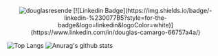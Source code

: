 
<p align="center">
<img src="https://komarev.com/ghpvc/?username=douglasresende" alt="douglasresende" />
[![Linkedin Badge](https://img.shields.io/badge/-linkedin-%230077B5?style=for-the-badge&logo=linkedin&logoColor=white)](https://www.linkedin.com/in/douglas-camargo-66757a4a/)
</p>

![Top Langs](https://github-readme-stats.vercel.app/api/top-langs/?username=douglasresende&theme=synthwave&show_icons=true&layout=compact)
![Anurag's github stats](https://github-readme-stats.vercel.app/api?username=douglasresende&hide=contribs,prs&theme=synthwave&show_icons=true) 
